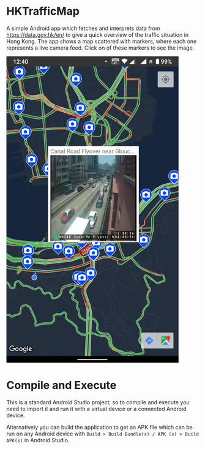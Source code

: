 # HKTrafficMap

A simple Android app which fetches and interprets data from https://data.gov.hk/en/ to give a quick overview of the traffic situation in Hong Kong. The app shows a map scattered with markers, where each one represents a live camera feed. Click on of these markers to see the image.

<img src="https://github.com/SimenHasvi/HKTrafficMap/blob/d2cd27b54ed907791f83a1306ceb99ab7ee4f737/media/demo.png" width="450" height="800" />

# Compile and Execute

This is a standard Android Studio project, so to compile and execute you need to import it and run it with a virtual device or a connected Android device.

Alternatively you can build the application to get an APK file which can be run on any Android device with `Build > Build Bundle(s) / APK (s) > Build APK(s)` in Android Studio.


